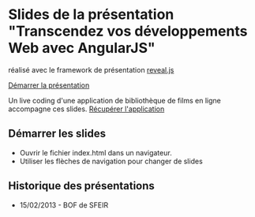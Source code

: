 # Slides de la présentation "Transcendez vos développements Web avec AngularJS"
réalisé avec le framework de présentation [reveal.js](http://lab.hakim.se/reveal-js/)

[Démarrer la présentation](http://lauterry.github.com/slides-handson-angular/#/)

Un live coding d'une application de bibliothèque de films en ligne accompagne ces slides. 
[Récupérer l'application](https://github.com/lauterry/angularmovie)

## Démarrer les slides
* Ouvrir le fichier index.html dans un navigateur.
* Utiliser les flèches de navigation pour changer de slides

## Historique des présentations
* 15/02/2013 - BOF de SFEIR
